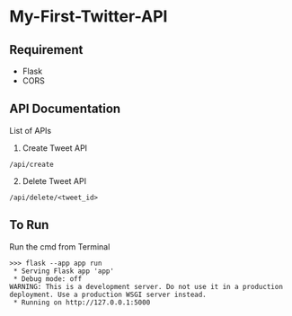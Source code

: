 # My-First-Twitter-API


## Requirement
* Flask
* CORS

## API Documentation

List of APIs
1. Create Tweet API
```
/api/create
```
2.  Delete Tweet API
```
/api/delete/<tweet_id>
```
## To Run 

Run the cmd from Terminal
```
>>> flask --app app run
 * Serving Flask app 'app'
 * Debug mode: off
WARNING: This is a development server. Do not use it in a production deployment. Use a production WSGI server instead.
 * Running on http://127.0.0.1:5000
```

